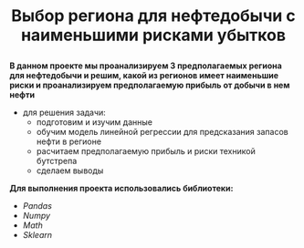 # <p style="text-align: center;"> Выбор региона для нефтедобычи с наименьшими рисками убытков </p>

**В данном проекте мы проанализируем 3 предполагаемых региона для нефтедобычи и решим, какой из регионов имеет наименьшие риски и проанализируем предполагаемую прибыль от добычи в нем нефти**

- для решения задачи: 
    - подготовим и изучим данные
    - обучим модель линейной регрессии для предсказания запасов нефти в регионе
    - расчитаем предполагаемую прибыль и риски техникой бутстрепа
    - сделаем выводы


**Для выполнения проекта использовались библиотеки:**  
- *Pandas*  
- *Numpy*    
- *Math*  
- *Sklearn*


```python

```
